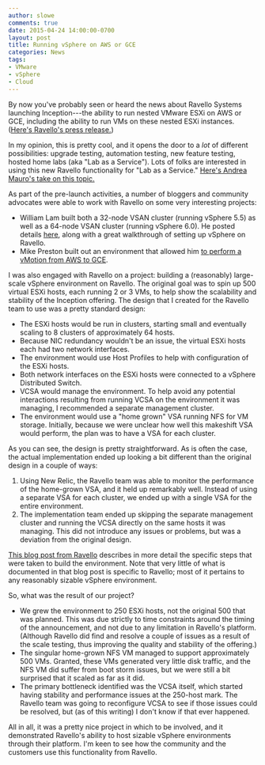 ```yaml
---
author: slowe
comments: true
date: 2015-04-24 14:00:00-0700
layout: post
title: Running vSphere on AWS or GCE
categories: News
tags:
- VMware
- vSphere
- Cloud
---
```


By now you've probably seen or heard the news about Ravello Systems launching Inception---the ability to run nested VMware ESXi on AWS or GCE, including the ability to run VMs on these nested ESXi instances. ([Here's Ravello's press release.][link-1])

In my opinion, this is pretty cool, and it opens the door to a _lot_ of different possibilities: upgrade testing, automation testing, new feature testing, hosted home labs (aka "Lab as a Service"). Lots of folks are interested in using this new Ravello functionality for "Lab as a Service." [Here's Andrea Mauro's take on this topic.][link-3]

As part of the pre-launch activities, a number of bloggers and community advocates were able to work with Ravello on some very interesting projects:

* William Lam built both a 32-node VSAN cluster (running vSphere 5.5) as well as a 64-node VSAN cluster (running vSphere 6.0). He posted details [here][link-2], along with a great walkthrough of setting up vSphere on Ravello.
* Mike Preston built out an environment that allowed him [to perform a vMotion from AWS to GCE][link-4].

I was also engaged with Ravello on a project: building a (reasonably) large-scale vSphere environment on Ravello. The original goal was to spin up 500 virtual ESXi hosts, each running 2 or 3 VMs, to help show the scalability and stability of the Inception offering. The design that I created for the Ravello team to use was a pretty standard design:

* The ESXi hosts would be run in clusters, starting small and eventually scaling to 8 clusters of approximately 64 hosts.
* Because NIC redundancy wouldn't be an issue, the virtual ESXi hosts each had two network interfaces.
* The environment would use Host Profiles to help with configuration of the ESXi hosts.
* Both network interfaces on the ESXi hosts were connected to a vSphere Distributed Switch.
* VCSA would manage the environment. To help avoid any potential interactions resulting from running VCSA on the environment it was managing, I recommended a separate management cluster.
* The environment would use a "home grown" VSA running NFS for VM storage. Initially, because we were unclear how well this makeshift VSA would perform, the plan was to have a VSA for each cluster.  

As you can see, the design is pretty straightforward. As is often the case, the actual implementation ended up looking a bit different than the original design in a couple of ways:

1. Using New Relic, the Ravello team was able to monitor the performance of the home-grown VSA, and it held up remarkably well. Instead of using a separate VSA for each cluster, we ended up with a single VSA for the entire environment.
2. The implementation team ended up skipping the separate management cluster and running the VCSA directly on the same hosts it was managing. This did not introduce any issues or problems, but was a deviation from the original design.

[This blog post from Ravello][link-5] describes in more detail the specific steps that were taken to build the environment. Note that very little of what is documented in that blog post is specific to Ravello; most of it pertains to any reasonably sizable vSphere environment.

So, what was the result of our project?

* We grew the environment to 250 ESXi hosts, not the original 500 that was planned. This was due strictly to time constraints around the timing of the announcement, and not due to any limitation in Ravello's platform. (Although Ravello did find and resolve a couple of issues as a result of the scale testing, thus improving the quality and stability of the offering.)
* The singular home-grown NFS VM managed to support approximately 500 VMs. Granted, these VMs generated very little disk traffic, and the NFS VM did suffer from boot storm issues, but we were still a bit surprised that it scaled as far as it did.
* The primary bottleneck identified was the VCSA itself, which started having stability and performance issues at the 250-host mark. The Ravello team was going to reconfigure VCSA to see if those issues could be resolved, but (as of this writing) I don't know if that ever happened.

All in all, it was a pretty nice project in which to be involved, and it demonstrated Ravello's ability to host sizable vSphere environments through their platform. I'm keen to see how the community and the customers use this functionality from Ravello.


[link-1]: http://www.ravellosystems.com/news/nested-esxi-cloud-launch
[link-2]: http://www.virtuallyghetto.com/2015/04/running-nested-esxi-vsan-home-lab-on-ravello.html
[link-3]: http://vinfrastructure.it/2015/04/ravello-system-and-its-lab-as-a-service-solution/
[link-4]: http://blog.mwpreston.net/2015/04/15/a-google-cloud-to-amazon-vmotion-the-ravello-way/
[link-5]: http://www.ravellosystems.com/blog/250-node-esxi-cloud/
